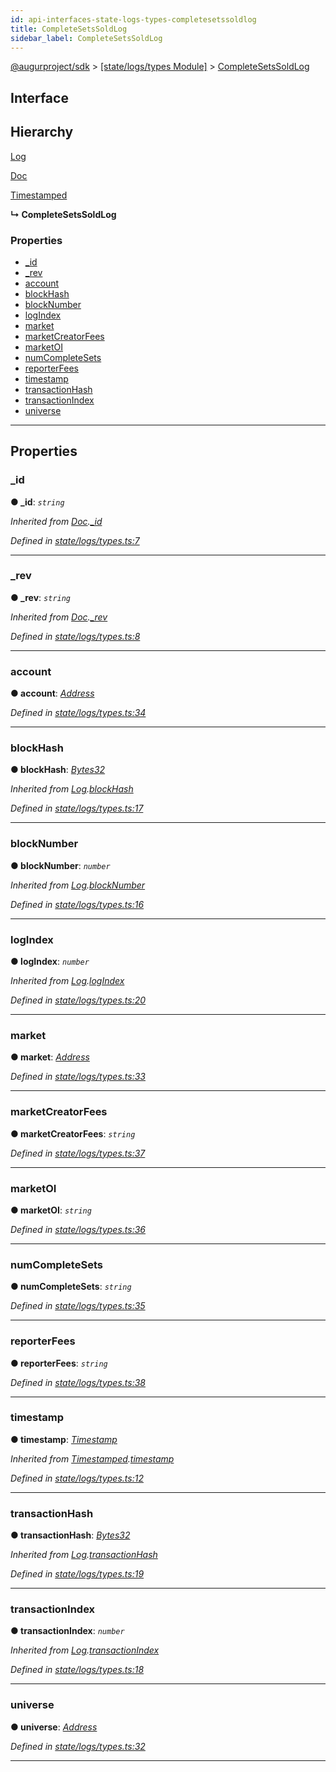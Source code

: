 ```yaml
---
id: api-interfaces-state-logs-types-completesetssoldlog
title: CompleteSetsSoldLog
sidebar_label: CompleteSetsSoldLog
---
```


[@augurproject/sdk](api-readme.md) > [[state/logs/types Module]](api-modules-state-logs-types-module.md) > [CompleteSetsSoldLog](api-interfaces-state-logs-types-completesetssoldlog.md)

## Interface

## Hierarchy

 [Log](api-interfaces-state-logs-types-log.md)

 [Doc](api-interfaces-state-logs-types-doc.md)

 [Timestamped](api-interfaces-state-logs-types-timestamped.md)

**↳ CompleteSetsSoldLog**

### Properties

* [_id](api-interfaces-state-logs-types-completesetssoldlog.md#_id)
* [_rev](api-interfaces-state-logs-types-completesetssoldlog.md#_rev)
* [account](api-interfaces-state-logs-types-completesetssoldlog.md#account)
* [blockHash](api-interfaces-state-logs-types-completesetssoldlog.md#blockhash)
* [blockNumber](api-interfaces-state-logs-types-completesetssoldlog.md#blocknumber)
* [logIndex](api-interfaces-state-logs-types-completesetssoldlog.md#logindex)
* [market](api-interfaces-state-logs-types-completesetssoldlog.md#market)
* [marketCreatorFees](api-interfaces-state-logs-types-completesetssoldlog.md#marketcreatorfees)
* [marketOI](api-interfaces-state-logs-types-completesetssoldlog.md#marketoi)
* [numCompleteSets](api-interfaces-state-logs-types-completesetssoldlog.md#numcompletesets)
* [reporterFees](api-interfaces-state-logs-types-completesetssoldlog.md#reporterfees)
* [timestamp](api-interfaces-state-logs-types-completesetssoldlog.md#timestamp)
* [transactionHash](api-interfaces-state-logs-types-completesetssoldlog.md#transactionhash)
* [transactionIndex](api-interfaces-state-logs-types-completesetssoldlog.md#transactionindex)
* [universe](api-interfaces-state-logs-types-completesetssoldlog.md#universe)

---

## Properties

<a id="_id"></a>

###  _id

**● _id**: *`string`*

*Inherited from [Doc](api-interfaces-state-logs-types-doc.md).[_id](api-interfaces-state-logs-types-doc.md#_id)*

*Defined in [state/logs/types.ts:7](https://github.com/AugurProject/augur/blob/06e47ad207/packages/augur-sdk/src/state/logs/types.ts#L7)*

___
<a id="_rev"></a>

###  _rev

**● _rev**: *`string`*

*Inherited from [Doc](api-interfaces-state-logs-types-doc.md).[_rev](api-interfaces-state-logs-types-doc.md#_rev)*

*Defined in [state/logs/types.ts:8](https://github.com/AugurProject/augur/blob/06e47ad207/packages/augur-sdk/src/state/logs/types.ts#L8)*

___
<a id="account"></a>

###  account

**● account**: *[Address](api-modules-state-logs-types-module.md#address)*

*Defined in [state/logs/types.ts:34](https://github.com/AugurProject/augur/blob/06e47ad207/packages/augur-sdk/src/state/logs/types.ts#L34)*

___
<a id="blockhash"></a>

###  blockHash

**● blockHash**: *[Bytes32](api-modules-state-logs-types-module.md#bytes32)*

*Inherited from [Log](api-interfaces-state-logs-types-log.md).[blockHash](api-interfaces-state-logs-types-log.md#blockhash)*

*Defined in [state/logs/types.ts:17](https://github.com/AugurProject/augur/blob/06e47ad207/packages/augur-sdk/src/state/logs/types.ts#L17)*

___
<a id="blocknumber"></a>

###  blockNumber

**● blockNumber**: *`number`*

*Inherited from [Log](api-interfaces-state-logs-types-log.md).[blockNumber](api-interfaces-state-logs-types-log.md#blocknumber)*

*Defined in [state/logs/types.ts:16](https://github.com/AugurProject/augur/blob/06e47ad207/packages/augur-sdk/src/state/logs/types.ts#L16)*

___
<a id="logindex"></a>

###  logIndex

**● logIndex**: *`number`*

*Inherited from [Log](api-interfaces-state-logs-types-log.md).[logIndex](api-interfaces-state-logs-types-log.md#logindex)*

*Defined in [state/logs/types.ts:20](https://github.com/AugurProject/augur/blob/06e47ad207/packages/augur-sdk/src/state/logs/types.ts#L20)*

___
<a id="market"></a>

###  market

**● market**: *[Address](api-modules-state-logs-types-module.md#address)*

*Defined in [state/logs/types.ts:33](https://github.com/AugurProject/augur/blob/06e47ad207/packages/augur-sdk/src/state/logs/types.ts#L33)*

___
<a id="marketcreatorfees"></a>

###  marketCreatorFees

**● marketCreatorFees**: *`string`*

*Defined in [state/logs/types.ts:37](https://github.com/AugurProject/augur/blob/06e47ad207/packages/augur-sdk/src/state/logs/types.ts#L37)*

___
<a id="marketoi"></a>

###  marketOI

**● marketOI**: *`string`*

*Defined in [state/logs/types.ts:36](https://github.com/AugurProject/augur/blob/06e47ad207/packages/augur-sdk/src/state/logs/types.ts#L36)*

___
<a id="numcompletesets"></a>

###  numCompleteSets

**● numCompleteSets**: *`string`*

*Defined in [state/logs/types.ts:35](https://github.com/AugurProject/augur/blob/06e47ad207/packages/augur-sdk/src/state/logs/types.ts#L35)*

___
<a id="reporterfees"></a>

###  reporterFees

**● reporterFees**: *`string`*

*Defined in [state/logs/types.ts:38](https://github.com/AugurProject/augur/blob/06e47ad207/packages/augur-sdk/src/state/logs/types.ts#L38)*

___
<a id="timestamp"></a>

###  timestamp

**● timestamp**: *[Timestamp](api-modules-state-logs-types-module.md#timestamp)*

*Inherited from [Timestamped](api-interfaces-state-logs-types-timestamped.md).[timestamp](api-interfaces-state-logs-types-timestamped.md#timestamp)*

*Defined in [state/logs/types.ts:12](https://github.com/AugurProject/augur/blob/06e47ad207/packages/augur-sdk/src/state/logs/types.ts#L12)*

___
<a id="transactionhash"></a>

###  transactionHash

**● transactionHash**: *[Bytes32](api-modules-state-logs-types-module.md#bytes32)*

*Inherited from [Log](api-interfaces-state-logs-types-log.md).[transactionHash](api-interfaces-state-logs-types-log.md#transactionhash)*

*Defined in [state/logs/types.ts:19](https://github.com/AugurProject/augur/blob/06e47ad207/packages/augur-sdk/src/state/logs/types.ts#L19)*

___
<a id="transactionindex"></a>

###  transactionIndex

**● transactionIndex**: *`number`*

*Inherited from [Log](api-interfaces-state-logs-types-log.md).[transactionIndex](api-interfaces-state-logs-types-log.md#transactionindex)*

*Defined in [state/logs/types.ts:18](https://github.com/AugurProject/augur/blob/06e47ad207/packages/augur-sdk/src/state/logs/types.ts#L18)*

___
<a id="universe"></a>

###  universe

**● universe**: *[Address](api-modules-state-logs-types-module.md#address)*

*Defined in [state/logs/types.ts:32](https://github.com/AugurProject/augur/blob/06e47ad207/packages/augur-sdk/src/state/logs/types.ts#L32)*

___

